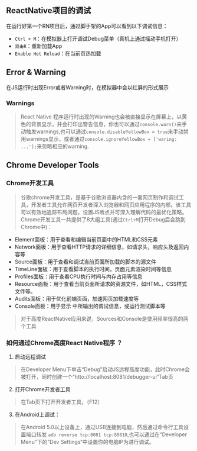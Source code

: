 ## ReactNative项目的调试
在运行好第一个RN项目后，通过脚手架的App可以看到以下调试信息：
- `Ctrl + M`：在模拟器上打开调试Debug菜单（真机上通过摇动手机打开）
- `双击R`：重新加载App
- `Enable Hot Reload`：在当前页热加载

## Error & Warning
在JS运行时出现Error或者Warning时，在模拟器中会以红屏的形式展示

### Warnings
> React Native 程序运行时出现的Warning也会被直接显示在屏幕上，以黄色的背景显示，并会打印出警告信息，你也可以通过`console.warn()`来手动触发warnings,也可以通过`console.disableYellowBox = true`来手动禁用warnings显示，或者通过`console.ignoreYellowBox = ['waring: ...'];`来忽略相应的warning.

## Chrome Developer Tools
###  Chrome开发工具
> 谷歌chrome开发工具，是基于谷歌浏览器内含的一套网页制作和调试工具，开发者工具允许网页开发者深入浏览器和网页应用程序的内部。该工具可以有效地追踪布局问题，设置JS断点并可深入理解代码的最优化策略。Chrome开发工具一共提供了8大组工具(通过`Ctrl+M`打开Debug后会跳到Chrome中)：
- Element面板：用于查看和编辑当前页面中的HTML和CSS元素
- Network面板：用于查看HTTP请求的详细信息，如请求头，响应头及返回内容等
- Source面板：用于查看和调试当前页面所加载的脚本的源文件
- TimeLine面板：用于查看脚本的执行时间，页面元素渲染时间等信息
- Profiles面板：用于查看CPU执行时间与内存占用等信息
- Resource面板：用于查看当前页面所请求的资源文件，如HTML，CSS样式文件等。
- Audits面板：用于优化前端页面，加速网页加载速度等
- Console面板：用于显示 中所输出的调试信息，或运行测试脚本等
> 对于高度ReactNative应用来说，Sources和Console是使用频率很高的两个工具

### 如何通过Chrome高度React Native程序 ？
1. 启动远程调试
> 在Developer Menu下单击“Debug”启动JS远程高度功能，此时Chrome会被打开，同时创建一个“htto://localhost:8081/debugger-ui”Tab页
2. 打开Chrome开发者工具
> 在Tab页下打开开发者工具，（F12）
3. 在Android上调试：
> 在Android 5.0以上设备上，通过USB连接到电脑，然后通过命令行工具设置端口转发
`adb reverse tcp:8081 tcp:80810`,也可以通过在“Developer Menu"下的”Dev Settings“中设置你的电脑IP为进行调试。